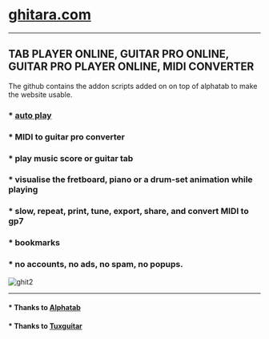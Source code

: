 # [ghitara.com](https://ghitara.com)

----

## TAB PLAYER ONLINE, GUITAR PRO ONLINE, GUITAR PRO PLAYER ONLINE, MIDI CONVERTER
The github contains the addon scripts added on on top of alphatab to make the website usable.
### * [auto play](https://ghitara.com/index.php?play2=C/CelelalteCuvinte/CelelalteCuvinte-LaCeasTirziu.gp5&genere=dummy0.jpg&sse=3279-3395-0&plpa)
### * MIDI to guitar pro converter
### * play music score or guitar tab
### * visualise the fretboard, piano or a drum-set animation while playing
### * slow, repeat, print, tune, export, share, and convert MIDI to gp7
### * bookmarks
### * no accounts, no ads, no spam, no popups.


![ghit2](https://github.com/circinusX1/guitar-tab-player/assets/69641625/e103704d-bb53-477e-b528-d6d7598e9b1f)




----

#### * Thanks to [Alphatab](https://github.com/CoderLine/alphaTab)
#### * Thanks to [Tuxguitar](https://github.com/phiresky/tuxguitar)




